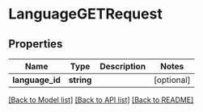 # LanguageGETRequest

## Properties
Name | Type | Description | Notes
------------ | ------------- | ------------- | -------------
**language_id** | **string** |  | [optional] 

[[Back to Model list]](../README.md#documentation-for-models) [[Back to API list]](../README.md#documentation-for-api-endpoints) [[Back to README]](../README.md)


